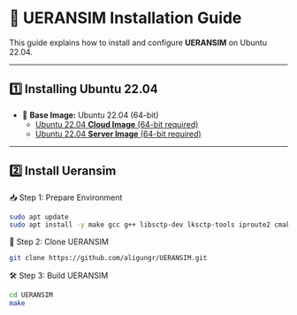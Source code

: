 # 📡 UERANSIM Installation Guide

This guide explains how to install and configure **UERANSIM** on Ubuntu 22.04.

---

## 1️⃣ Installing Ubuntu 22.04
- 💽 **Base Image:** Ubuntu 22.04 (64-bit)  
  - [Ubuntu 22.04 **Cloud Image** (64-bit required)](https://cloud-images.ubuntu.com/jammy/current/jammy-server-cloudimg-amd64-disk-kvm.img)
  - [Ubuntu 22.04 **Server Image** (64-bit required)](http://releases.ubuntu.com/22.04/)

---

## 2️⃣ Install Ueransim
📥 Step 1: Prepare Environment
```bash
sudo apt update
sudo apt install -y make gcc g++ libsctp-dev lksctp-tools iproute2 cmake git
```

📂 Step 2: Clone UERANSIM
```bash
git clone https://github.com/aligungr/UERANSIM.git
```

🛠️ Step 3: Build UERANSIM
```bash
cd UERANSIM
make
```
